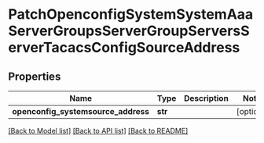 # PatchOpenconfigSystemSystemAaaServerGroupsServerGroupServersServerTacacsConfigSourceAddress

## Properties
Name | Type | Description | Notes
------------ | ------------- | ------------- | -------------
**openconfig_systemsource_address** | **str** |  | [optional] 

[[Back to Model list]](../README.md#documentation-for-models) [[Back to API list]](../README.md#documentation-for-api-endpoints) [[Back to README]](../README.md)


